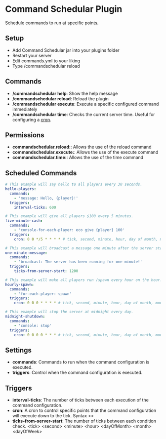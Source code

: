 # Command Schedular Plugin
Schedule commands to run at specific points.

## Setup
- Add Command Schedular jar into your plugins folder
- Restart your server
- Edit commands.yml to your liking
- Type /commandschedular reload

## Commands
- **/commandschedular help**: Show the help message
- **/commandschedular reload**: Reload the plugin
- **/commandschedular execute**: Execute a specific configured command immediately
- **/commandschedular time**: Checks the current server time. Useful for configuring a [cron](#triggers).

## Permissions
- **commandschedular.reload:**: Allows the use of the reload command
- **commandschedular.execute:**: Allows the use of the execute command
- **commandschedular.time:**: Allows the use of the time command

## Scheduled Commands
```yaml
# This example will say hello to all players every 30 seconds.
hello-players:
  commands:
    - 'message: Hello, {player}!'
  triggers:
    interval-ticks: 600

# This example will give all players $100 every 5 minutes.
five-minute-cash:
  commands:
    - 'console-for-each-player: eco give {player} 100'
  triggers:
    cron: 0 0 */5 * * * * # tick, second, minute, hour, day of month, month, day of week

# This example will broadcast a message one minute after the server starts.
one-minute-message:
  commands:
    - 'broadcast: The server has been running for one minute!'
  triggers:
    ticks-from-server-start: 1200

# This example will make all players run /spawn every hour on the hour.
hourly-spawn:
  commands:
    - 'for-each-player: spawn'
  triggers:
    cron: 0 0 0 * * * * # tick, second, minute, hour, day of month, month, day of week

# This example will stop the server at midnight every day.
midnight-shutdown:
  commands:
    - 'console: stop'
  triggers:
    cron: 0 0 0 0 * * * # tick, second, minute, hour, day of month, month, day of week
```

## Settings
- **commands**: Commands to run when the command configuration is executed.
- **triggers**: Control when the command configuration is executed.

## Triggers
- **interval-ticks**: The number of ticks between each execution of the command configuration.
- **cron**: A cron to control specific points that the command configuration will execute down to the tick. Syntax <>
- **ticks-from-server-start**: The number of ticks between each condition check. &lt;tick&gt; &lt;second&gt; &lt;minute&gt; &lt;hour&gt; &lt;dayOfMonth&gt; &lt;month&gt; &lt;dayOfWeek&gt;